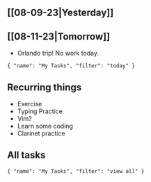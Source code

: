 ## [[08-09-23|Yesterday]]
## [[08-11-23|Tomorrow]]

- Orlando trip! No work today.

```todoist 
{ "name": "My Tasks", "filter": "today" } 
```

## Recurring things
- Exercise
- Typing Practice
- Vim?
- Learn some coding
- Clarinet practice


## All tasks

```todoist 
{ "name": "My Tasks", "filter": "view all" } 
```
